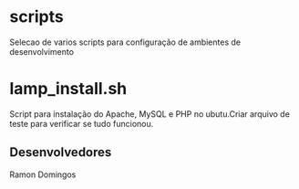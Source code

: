 # scripts

Selecao de varios scripts para configuração de ambientes de desenvolvimento

# lamp_install.sh
Script para instalação do Apache, MySQL e PHP no ubutu.Criar arquivo de teste para verificar se tudo funcionou.


## Desenvolvedores
Ramon Domingos
